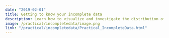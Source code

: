 ```yaml
---
date: "2019-02-01"
title: Getting to know your incomplete data
description: Learn how to visualize and investigate the distribution of missing and observed values.
image: /practical/incompletedata/image.png
link: "/practical/incompletedata/Practical_IncompleteData.html"
---
```

